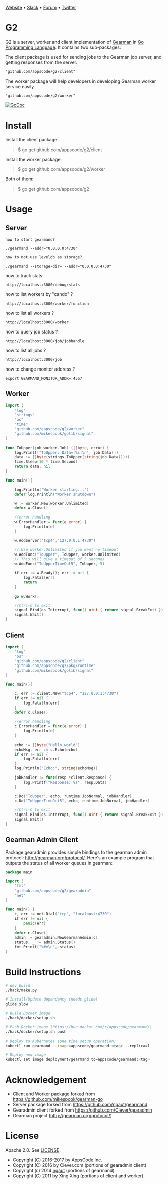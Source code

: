 [Website](https://appscode.com) • [Slack](https://slack.appscode.com) • [Forum](https://discuss.appscode.com) • [Twitter](https://twitter.com/AppsCodeHQ)

G2
==========

G2 is a server, worker and client implementation of [Gearman](http://gearman.org/) in [Go Programming Language](http://golang.org). It contains two sub-packages:

The client package is used for sending jobs to the Gearman job server,
and getting responses from the server.

	"github.com/appscode/g2/client"

The worker package will help developers in developing Gearman worker
service easily.

	"github.com/appscode/g2/worker"

[![GoDoc](https://godoc.org/github.com/appscode/g2?status.png)](https://godoc.org/github.com/appscode/g2)

Install
=======

Install the client package:

> $ go get github.com/appscode/g2/client

Install the worker package:

> $ go get github.com/appscode/g2/worker

Both of them:

> $ go get github.com/appscode/g2

Usage
=====
## Server
	how to start gearmand?

	./gearmand --addr="0.0.0.0:4730"

	how to not use leveldb as storage?

	./gearmand --storage-dir= --addr="0.0.0.0:4730"

how to track stats:

	http://localhost:3000/debug/stats

how to list workers by "cando" ?

	http://localhost:3000/worker/function

how to list all workers ?

	http://localhost:3000/worker

how to query job status ?

	http://localhost:3000/job/jobhandle

how to list all jobs ?

	http://localhost:3000/job

how to change monitor address ?

	export GEARMAND_MONITOR_ADDR=:4567

## Worker

```go
import (
	"log"
	"strings"
	"os"
	"time"
	"github.com/appscode/g2/worker"
	"github.com/mikespook/golib/signal"
)

func ToUpper(job worker.Job) ([]byte, error) {
	log.Printf("ToUpper: Data=[%s]\n", job.Data())
	data := []byte(strings.ToUpper(string(job.Data())))
	time.Sleep(10 * time.Second)
	return data, nil
}

func main(){

	log.Println("Worker starting...")
	defer log.Println("Worker shutdown")

	w := worker.New(worker.Unlimited)
	defer w.Close()

	//error handling
	w.ErrorHandler = func(e error) {
		log.Println(e)
	}

	w.AddServer("tcp4","127.0.0.1:4730")

	// Use worker.Unlimited if you want no timeout
	w.AddFunc("ToUpper", ToUpper, worker.Unlimited)
	// This will give a timeout of 5 seconds
	w.AddFunc("ToUpperTimeOut5", ToUpper, 5)

	if err := w.Ready(); err != nil {
		log.Fatal(err)
		return
	}

	go w.Work()

	//Ctrl-C to exit
	signal.Bind(os.Interrupt, func() uint { return signal.BreakExit })
	signal.Wait()
}
```

## Client

```go
import (
	"log"
	"os"
	"github.com/appscode/g2/client"
	"github.com/appscode/g2/pkg/runtime"
	"github.com/mikespook/golib/signal"
)

func main(){

	c, err := client.New("tcp4", "127.0.0.1:4730")
	if err != nil {
		log.Fatalln(err)
	}
	defer c.Close()

	//error handling
	c.ErrorHandler = func(e error) {
		log.Println(e)
	}

	echo := []byte("Hello world")
	echoMsg, err := c.Echo(echo)
	if err != nil {
		log.Fatalln(err)
	}
	log.Println("Echo:", string(echoMsg))

	jobHandler := func(resp *client.Response) {
		log.Printf("Response: %s", resp.Data)
	}

	c.Do("ToUpper", echo, runtime.JobNormal, jobHandler)
	c.Do("ToUpperTimeOut5", echo, runtime.JobNormal, jobHandler)

	//Ctrl-C to exit
	signal.Bind(os.Interrupt, func() uint { return signal.BreakExit })
	signal.Wait()
}
```

## Gearman Admin Client
Package gearadmin provides simple bindings to the gearman admin protocol: http://gearman.org/protocol/. Here's an example program that outputs the status of all worker queues in gearman:

```go
package main

import (
	"fmt"
	"github.com/appscode/g2/gearadmin"
	"net"
)

func main() {
	c, err := net.Dial("tcp", "localhost:4730")
	if err != nil {
		panic(err)
	}
	defer c.Close()
	admin := gearadmin.NewGearmanAdmin(c)
	status, _ := admin.Status()
	fmt.Printf("%#v\n", status)
}
```

Build Instructions
==================
```sh
# dev build
./hack/make.py

# Install/Update dependency (needs glide)
glide slow

# Build Docker image
./hack/docker/setup.sh

# Push Docker image (https://hub.docker.com/r/appscode/gearmand/)
./hack/docker/setup.sh push

# Deploy to Kubernetes (one time setup operation)
kubectl run gearmand --image=appscode/gearmand:<tag> --replica=1

# Deploy new image
kubectl set image deployment/gearmand tc=appscode/gearmand:<tag>
```

Acknowledgement
===============
 * Client and Worker package forked from https://github.com/mikespook/gearman-go
 * Server package forked from https://github.com/ngaut/gearmand
 * Gearadmin client forked from https://github.com/Clever/gearadmin
 * Gearman project (http://gearman.org/protocol/)

License
==================================
Apache 2.0. See [LICENSE](LICENSE).

- Copyright (C) 2016-2017 by AppsCode Inc.
- Copyright (C) 2016 by Clever.com (portions of gearadmin client)
- Copyright (c) 2014 [ngaut](https://github.com/ngaut) (portions of gearmand)
- Copyright (C) 2011 by Xing Xing (portions of client and worker)
